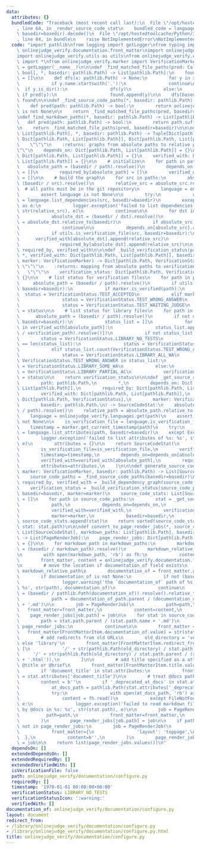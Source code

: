 ```yaml
---
data:
  attributes: {}
  bundledCode: "Traceback (most recent call last):\n  File \"/opt/hostedtoolcache/Python/3.8.5/x64/lib/python3.8/site-packages/onlinejudge_verify/documentation/build.py\"\
    , line 64, in _render_source_code_stat\n    bundled_code = language.bundle(stat.path,\
    \ basedir=basedir).decode()\n  File \"/opt/hostedtoolcache/Python/3.8.5/x64/lib/python3.8/site-packages/onlinejudge_verify/languages/python.py\"\
    , line 84, in bundle\n    raise NotImplementedError\nNotImplementedError\n"
  code: "import pathlib\nfrom logging import getLogger\nfrom typing import *\n\nimport\
    \ onlinejudge_verify.documentation.front_matter\nimport onlinejudge_verify.languages\n\
    import onlinejudge_verify.utils as utils\nfrom onlinejudge_verify.documentation.type\
    \ import *\nfrom onlinejudge_verify.marker import VerificationMarker\n\nlogger\
    \ = getLogger(__name__)\n\n\ndef _find_matched_file_paths(pred: Callable[[pathlib.Path],\
    \ bool], *, basedir: pathlib.Path) -> List[pathlib.Path]:\n    found: List[pathlib.Path]\
    \ = []\n\n    def dfs(x: pathlib.Path) -> None:\n        for y in x.iterdir():\n\
    \            if y.name.startswith('.'):\n                continue\n          \
    \  if y.is_dir():\n                dfs(y)\n            else:\n               \
    \ if pred(y):\n                    found.append(y)\n\n    dfs(basedir)\n    return\
    \ found\n\n\ndef _find_source_code_paths(*, basedir: pathlib.Path) -> List[pathlib.Path]:\n\
    \    def pred(path: pathlib.Path) -> bool:\n        return onlinejudge_verify.languages.get(path)\
    \ is not None\n\n    return _find_matched_file_paths(pred, basedir=basedir)\n\n\
    \ndef find_markdown_paths(*, basedir: pathlib.Path) -> List[pathlib.Path]:\n \
    \   def pred(path: pathlib.Path) -> bool:\n        return path.suffix == '.md'\n\
    \n    return _find_matched_file_paths(pred, basedir=basedir)\n\n\ndef _build_dependency_graph(paths:\
    \ List[pathlib.Path], *, basedir: pathlib.Path) -> Tuple[Dict[pathlib.Path, List[pathlib.Path]],\
    \ Dict[pathlib.Path, List[pathlib.Path]], Dict[pathlib.Path, List[pathlib.Path]]]:\n\
    \    \"\"\"\n    :returns: graphs from absolute paths to relative paths\n    \"\
    \"\"\n    depends_on: Dict[pathlib.Path, List[pathlib.Path]] = {}\n    required_by:\
    \ Dict[pathlib.Path, List[pathlib.Path]] = {}\n    verified_with: Dict[pathlib.Path,\
    \ List[pathlib.Path]] = {}\n\n    # initialize\n    for path in paths:\n     \
    \   absolute_path = (basedir / path).resolve()\n        depends_on[absolute_path]\
    \ = []\n        required_by[absolute_path] = []\n        verified_with[absolute_path]\
    \ = []\n\n    # build the graph\n    for src in paths:\n        absolute_src =\
    \ (basedir / src).resolve()\n        relative_src = absolute_src.relative_to(basedir)\
    \  # all paths must be in the git repository\n        language = onlinejudge_verify.languages.get(src)\n\
    \        assert language is not None\n\n        try:\n            dependencies\
    \ = language.list_dependencies(src, basedir=basedir)\n        except Exception\
    \ as e:\n            logger.exception('failed to list dependencies of %s: %s',\
    \ str(relative_src), e)\n            continue\n\n        for dst in dependencies:\n\
    \            absolute_dst = (basedir / dst).resolve()\n            relative_dst\
    \ = absolute_dst.relative_to(basedir)\n            if absolute_src == absolute_dst:\n\
    \                continue\n\n            depends_on[absolute_src].append(relative_dst)\n\
    \            if utils.is_verification_file(src, basedir=basedir):\n          \
    \      verified_with[absolute_dst].append(relative_src)\n            else:\n \
    \               required_by[absolute_dst].append(relative_src)\n\n    return depends_on,\
    \ required_by, verified_with\n\n\ndef _build_verification_status(paths: List[pathlib.Path],\
    \ *, verified_with: Dict[pathlib.Path, List[pathlib.Path]], basedir: pathlib.Path,\
    \ marker: VerificationMarker) -> Dict[pathlib.Path, VerificationStatus]:\n   \
    \ \"\"\"\n    :returns: mapping from absolute paths to verification status\n \
    \   \"\"\"\n    verification_status: Dict[pathlib.Path, VerificationStatus] =\
    \ {}\n\n    # list status for verification files\n    for path in paths:\n   \
    \     absolute_path = (basedir / path).resolve()\n        if utils.is_verification_file(path,\
    \ basedir=basedir):\n            if marker.is_verified(path):\n              \
    \  status = VerificationStatus.TEST_ACCEPTED\n            elif marker.is_failed(path):\n\
    \                status = VerificationStatus.TEST_WRONG_ANSWER\n            else:\n\
    \                status = VerificationStatus.TEST_WAITING_JUDGE\n            verification_status[absolute_path]\
    \ = status\n\n    # list status for library files\n    for path in paths:\n  \
    \      absolute_path = (basedir / path).resolve()\n        if not utils.is_verification_file(path,\
    \ basedir=basedir):\n            status_list = []\n            for verification_path\
    \ in verified_with[absolute_path]:\n                status_list.append(verification_status[(basedir\
    \ / verification_path).resolve()])\n            if not status_list:\n        \
    \        status = VerificationStatus.LIBRARY_NO_TESTS\n            elif status_list.count(VerificationStatus.TEST_ACCEPTED)\
    \ == len(status_list):\n                status = VerificationStatus.LIBRARY_ALL_AC\n\
    \            elif status_list.count(VerificationStatus.TEST_WRONG_ANSWER) == len(status_list):\n\
    \                status = VerificationStatus.LIBRARY_ALL_WA\n            elif\
    \ VerificationStatus.TEST_WRONG_ANSWER in status_list:\n                status\
    \ = VerificationStatus.LIBRARY_SOME_WA\n            else:\n                status\
    \ = VerificationStatus.LIBRARY_PARTIAL_AC\n            verification_status[absolute_path]\
    \ = status\n\n    return verification_status\n\n\ndef _get_source_code_stat(\n\
    \        path: pathlib.Path,\n        *,\n        depends_on: Dict[pathlib.Path,\
    \ List[pathlib.Path]],\n        required_by: Dict[pathlib.Path, List[pathlib.Path]],\n\
    \        verified_with: Dict[pathlib.Path, List[pathlib.Path]],\n        verification_status:\
    \ Dict[pathlib.Path, VerificationStatus],\n        marker: VerificationMarker,\n\
    \        basedir: pathlib.Path,\n) -> SourceCodeStat:\n    absolute_path = (basedir\
    \ / path).resolve()\n    relative_path = absolute_path.relative_to(basedir)\n\
    \    language = onlinejudge_verify.languages.get(path)\n    assert language is\
    \ not None\n\n    is_verification_file = language.is_verification_file(path, basedir=basedir)\n\
    \    timestamp = marker.get_current_timestamp(path)\n    try:\n        attributes\
    \ = language.list_attributes(path, basedir=basedir)\n    except Exception as e:\n\
    \        logger.exception('failed to list attributes of %s: %s', str(relative_path),\
    \ e)\n        attributes = {}\n\n    return SourceCodeStat(\n        path=relative_path,\n\
    \        is_verification_file=is_verification_file,\n        verification_status=verification_status[absolute_path],\n\
    \        timestamp=timestamp,\n        depends_on=depends_on[absolute_path],\n\
    \        verified_with=verified_with[absolute_path],\n        required_by=required_by[absolute_path],\n\
    \        attributes=attributes,\n    )\n\n\ndef generate_source_code_stats(*,\
    \ marker: VerificationMarker, basedir: pathlib.Path) -> List[SourceCodeStat]:\n\
    \    source_code_paths = _find_source_code_paths(basedir=basedir)\n    depends_on,\
    \ required_by, verified_with = _build_dependency_graph(source_code_paths, basedir=basedir)\n\
    \    verification_status = _build_verification_status(source_code_paths, verified_with=verified_with,\
    \ basedir=basedir, marker=marker)\n    source_code_stats: List[SourceCodeStat]\
    \ = []\n    for path in source_code_paths:\n        stat = _get_source_code_stat(\n\
    \            path,\n            depends_on=depends_on,\n            required_by=required_by,\n\
    \            verified_with=verified_with,\n            verification_status=verification_status,\n\
    \            marker=marker,\n            basedir=basedir,\n        )\n       \
    \ source_code_stats.append(stat)\n    return sorted(source_code_stats, key=lambda\
    \ stat: stat.path)\n\n\ndef convert_to_page_render_jobs(*, source_code_stats:\
    \ List[SourceCodeStat], markdown_paths: List[pathlib.Path], basedir: pathlib.Path)\
    \ -> List[PageRenderJob]:\n    page_render_jobs: Dict[pathlib.Path, PageRenderJob]\
    \ = {}\n\n    for markdown_path in markdown_paths:\n        markdown_absolute_path\
    \ = (basedir / markdown_path).resolve()\n        markdown_relative_path = markdown_absolute_path.relative_to(basedir)\n\
    \n        with open(markdown_path, 'rb') as fh:\n            content = fh.read()\n\
    \        front_matter, content = onlinejudge_verify.documentation.front_matter.split_front_matter(content)\n\
    \n        # move the location if documentation_of field exists\n        path =\
    \ markdown_relative_path\n        documentation_of = front_matter.get(FrontMatterItem.documentation_of.value)\n\
    \        if documentation_of is not None:\n            if not (basedir / pathlib.Path(documentation_of)).exists():\n\
    \                logger.warning('the `documentation_of` path of %s is not found:\
    \ %s', str(path), documentation_of)\n                continue\n            documentation_of_path\
    \ = (basedir / pathlib.Path(documentation_of)).resolve().relative_to(basedir)\n\
    \            path = documentation_of_path.parent / (documentation_of_path.name\
    \ + '.md')\n\n        job = PageRenderJob(\n            path=path,\n         \
    \   front_matter=front_matter,\n            content=content,\n        )\n    \
    \    page_render_jobs[job.path] = job\n\n    for stat in source_code_stats:\n\
    \        path = stat.path.parent / (stat.path.name + '.md')\n        if path in\
    \ page_render_jobs:\n            continue\n\n        front_matter = {}\n     \
    \   front_matter[FrontMatterItem.documentation_of.value] = str(stat.path)\n\n\
    \        # add redirects from old URLs\n        old_directory = 'verify' if stat.is_verification_file\
    \ else 'library'\n        front_matter[FrontMatterItem.redirect_from.value] =\
    \ [\n            '/' + str(pathlib.Path(old_directory) / stat.path),\n       \
    \     '/' + str(pathlib.Path(old_directory) / stat.path.parent / (stat.path.name\
    \ + '.html')),\n        ]\n\n        # add title specified as a attributes like\
    \ @title or @brief\n        front_matter[FrontMatterItem.title.value] = str(stat.path)\n\
    \        if 'document_title' in stat.attributes:\n            front_matter[FrontMatterItem.title.value]\
    \ = stat.attributes['document_title']\n\n        # treat @docs path/to.md directives\n\
    \        content = b''\n        if '_deprecated_at_docs' in stat.attributes:\n\
    \            at_docs_path = pathlib.Path(stat.attributes['_deprecated_at_docs'])\n\
    \            try:\n                with open(at_docs_path, 'rb') as fh:\n    \
    \                content = fh.read()\n            except FileNotFoundError as\
    \ e:\n                logger.exception('failed to read markdown file specified\
    \ by @docs in %s: %s', str(stat.path), e)\n\n        job = PageRenderJob(\n  \
    \          path=path,\n            front_matter=front_matter,\n            content=content,\n\
    \        )\n        page_render_jobs[job.path] = job\n\n    if pathlib.Path('index.md')\
    \ not in page_render_jobs:\n        job = PageRenderJob(\n            path=pathlib.Path('index.md'),\n\
    \            front_matter={\n                'layout': 'toppage',\n          \
    \  },\n            content=b'',\n        )\n        page_render_jobs[job.path]\
    \ = job\n\n    return list(page_render_jobs.values())\n"
  dependsOn: []
  extendedDependsOn: []
  extendedRequiredBy: []
  extendedVerifiedWith: []
  isVerificationFile: false
  path: onlinejudge_verify/documentation/configure.py
  requiredBy: []
  timestamp: '1970-01-01 00:00:00+00:00'
  verificationStatus: LIBRARY_NO_TESTS
  verificationStatusIcon: ':warning:'
  verifiedWith: []
documentation_of: onlinejudge_verify/documentation/configure.py
layout: document
redirect_from:
- /library/onlinejudge_verify/documentation/configure.py
- /library/onlinejudge_verify/documentation/configure.py.html
title: onlinejudge_verify/documentation/configure.py
---
```

